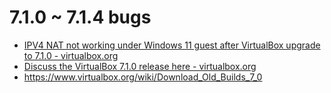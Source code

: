 # 7.1.0 ~ 7.1.4 bugs

* [IPV4 NAT not working under Windows 11 guest after VirtualBox upgrade to 7.1.0 - virtualbox.org](https://forums.virtualbox.org/viewtopic.php?t=112323)
* [Discuss the VirtualBox 7.1.0 release here - virtualbox.org](https://forums.virtualbox.org/viewtopic.php?t=112320)
* https://www.virtualbox.org/wiki/Download_Old_Builds_7_0